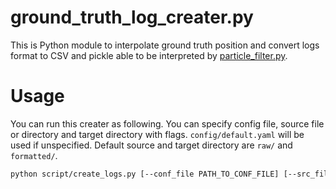 # ground_truth_log_creater.py
This is Python module to interpolate ground truth position and convert logs format to CSV and pickle able to be interpreted by [particle_filter.py](https://github.com/kazumakano/particle_filter.py).

# Usage
You can run this creater as following.
You can specify config file, source file or directory and target directory with flags.
`config/default.yaml` will be used if unspecified.
Default source and target directory are `raw/` and `formatted/`.
```sh
python script/create_logs.py [--conf_file PATH_TO_CONF_FILE] [--src_file PATH_TO_SRC_FILE] [--src_dir PATH_TO_SRC_DIR] [--tgt_dir PATH_TO_TGT_DIR]
```
